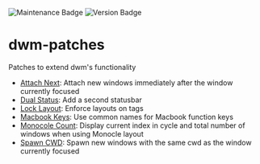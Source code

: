 ![Maintenance Badge](https://img.shields.io/badge/Maintained-yes-success)
![Version Badge](https://img.shields.io/badge/Version-3.0-informational)

# dwm-patches
Patches to extend dwm's functionality

* [Attach Next](dwm-attachnext-6.2.diff): Attach new windows immediately after the window currently focused
* [Dual Status](dwm-dualstatus-6.2.diff): Add a second statusbar
* [Lock Layout](dwm-locklayout-6.2.diff): Enforce layouts on tags
* [Macbook Keys](dwm-macbookkeys-6.2.diff): Use common names for Macbook function keys
* [Monocole Count](dwm-monoclecount-6.2.diff): Display current index in cycle and total number of windows when using Monocle layout
* [Spawn CWD](dwm-spawn_cwd-6.2.diff ): Spawn new windows with the same cwd as the window currently focused
